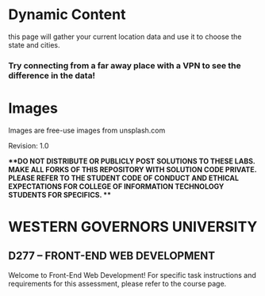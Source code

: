 # Dynamic Content

this page will gather your current location data and use it to choose the state and cities.

### Try connecting from a far away place with a VPN to see the difference in the data!

# Images

Images are free-use images from unsplash.com

Revision: 1.0

<strong> **DO NOT DISTRIBUTE OR PUBLICLY POST SOLUTIONS TO THESE LABS. MAKE ALL FORKS OF THIS REPOSITORY WITH SOLUTION CODE PRIVATE. PLEASE REFER TO THE STUDENT CODE OF CONDUCT AND ETHICAL EXPECTATIONS FOR COLLEGE OF INFORMATION TECHNOLOGY STUDENTS FOR SPECIFICS. ** </strong>

# WESTERN GOVERNORS UNIVERSITY

## D277 – FRONT-END WEB DEVELOPMENT

Welcome to Front-End Web Development!
For specific task instructions and requirements for this assessment, please refer to the course page.
